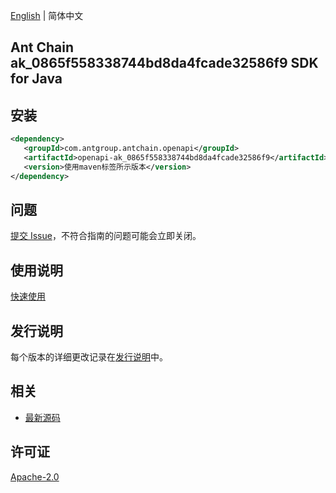 [English](README.md) | 简体中文

## Ant Chain ak_0865f558338744bd8da4fcade32586f9 SDK for Java

## 安装

```xml
<dependency>
   <groupId>com.antgroup.antchain.openapi</groupId>
   <artifactId>openapi-ak_0865f558338744bd8da4fcade32586f9</artifactId>
   <version>使用maven标签所示版本</version>
</dependency>
```

## 问题

[提交 Issue](https://github.com/alipay/antchain-openapi-prod-sdk/issues/new)，不符合指南的问题可能会立即关闭。

## 使用说明

[快速使用](https://github.com/alipay/antchain-openapi-prod-sdk)

## 发行说明

每个版本的详细更改记录在[发行说明](./ChangeLog.txt)中。

## 相关

- [最新源码](https://github.com/alipay/antchain-openapi-prod-sdk/)

## 许可证

[Apache-2.0](http://www.apache.org/licenses/LICENSE-2.0)
